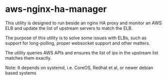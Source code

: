 # aws-nginx-ha-manager

This utility is designed to run beside an nginx HA proxy and monitor an AWS ELB and update the list of upstream servers to match the ELB.

The purpose of this utility is to solve some issues with ELBs, such as support for long-polling, proper websocket support and other matters.

The utility queries AWS APIs and ensures the list of ips in the upstream list matches them exactly.

Note: It depends on systemd, i.e. CoreOS, Redhat et al, or newer debian based systems
